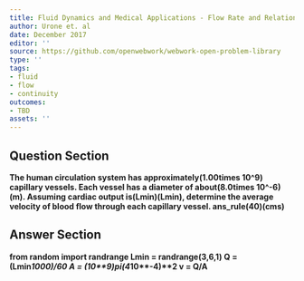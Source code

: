 ```yaml
---
title: Fluid Dynamics and Medical Applications - Flow Rate and Relation to Velocity
author: Urone et. al
date: December 2017
editor: ''
source: https://github.com/openwebwork/webwork-open-problem-library
type: ''
tags:
- fluid
- flow
- continuity
outcomes:
- TBD
assets: ''
---
```


## Question Section 

<b>
The human circulation system has approximately(1.00times 10^9) capillary vessels. Each vessel has a diameter of about(8.0times 10^-6)(m). Assuming cardiac output is(Lmin)(Lmin), determine the average velocity of blood flow through each capillary vessel.
ans_rule(40)(cms)


## Answer Section

from random import randrange
Lmin = randrange(3,6,1)
Q = (Lmin*1000)/60
A = (10**9)*pi*(4*10**-4)**2
v = Q/A